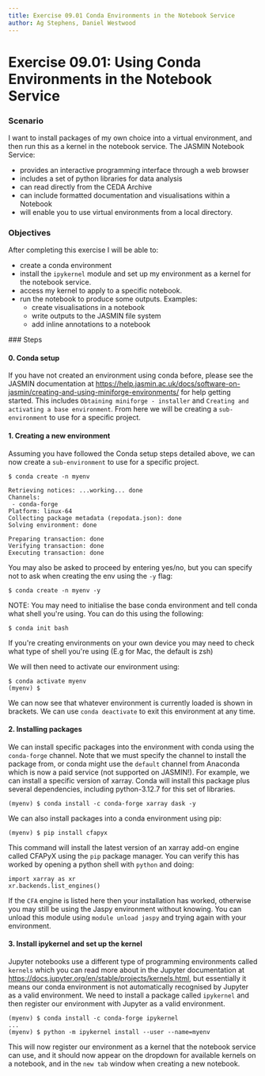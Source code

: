 ```yaml
---
title: Exercise 09.01 Conda Environments in the Notebook Service
author: Ag Stephens, Daniel Westwood
---
```


# Exercise 09.01: Using Conda Environments in the Notebook Service

### Scenario

I want to install packages of my own choice into a virtual environment, and 
then run this as a kernel in the notebook service. The JASMIN Notebook Service:

- provides an interactive programming interface through a web browser
- includes a set of python libraries for data analysis
- can read directly from the CEDA Archive
- can include formatted documentation and visualisations within a Notebook
- will enable you to use virtual environments from a local directory.

### Objectives

After completing this exercise I will be able to:

- create a conda environment
- install the `ipykernel` module and set up my environment as a kernel for the notebook service.
- access my kernel to apply to a specific notebook.
- run the notebook to produce some outputs. Examples:
    - create visualisations in a notebook
    - write outputs to the JASMIN file system
    - add inline annotations to a notebook

### Steps

#### 0. Conda setup

If you have not created an environment using conda before, please see the JASMIN documentation at https://help.jasmin.ac.uk/docs/software-on-jasmin/creating-and-using-miniforge-environments/ for help getting started. This includes `Obtaining miniforge - installer` and `Creating and activating a base environment`.
From here we will be creating a `sub-environment` to use for a specific project. 

#### 1. Creating a new environment

Assuming you have followed the Conda setup steps detailed above, we can now create a `sub-environment` to use for a specific project.

```
$ conda create -n myenv

Retrieving notices: ...working... done
Channels:
 - conda-forge
Platform: linux-64
Collecting package metadata (repodata.json): done
Solving environment: done

Preparing transaction: done
Verifying transaction: done
Executing transaction: done
```

You may also be asked to proceed by entering yes/no, but you can specify not to ask when creating the env using the `-y` flag:
```
$ conda create -n myenv -y
```

NOTE: You may need to initialise the base conda environment and tell conda what shell you're using. You can do this using the following:
```
$ conda init bash
```
If you're creating environments on your own device you may need to check what type of shell you're using (E.g for Mac, the default is zsh)


We will then need to activate our environment using:
```
$ conda activate myenv
(myenv) $
```

We can now see that whatever environment is currently loaded is shown in brackets. We can use `conda deactivate` to exit this environment at any time.

#### 2. Installing packages

We can install specific packages into the environment with conda using the `conda-forge` channel. Note that we must specify the channel to install the package from, or conda might use the `default` channel from Anaconda which is now a paid service (not supported on JASMIN!). For example, we can install a specific version of xarray. Conda will install this package plus several dependencies, including python-3.12.7 for this set of libraries.

```
(myenv) $ conda install -c conda-forge xarray dask -y
```

We can also install packages into a conda environment using pip:
```
(myenv) $ pip install cfapyx
```
This command will install the latest version of an xarray add-on engine called CFAPyX using the `pip` package manager. 
You can verify this has worked by opening a python shell with `python` and doing:

```
import xarray as xr
xr.backends.list_engines()
```

If the `CFA` engine is listed here then your installation has worked, otherwise you may still be using the Jaspy environment without knowing. You can unload this module using `module unload jaspy` and trying again with your environment.

#### 3. Install ipykernel and set up the kernel

Jupyter notebooks use a different type of programming environments called `kernels` which you can read more about in the Jupyter documentation at https://docs.jupyter.org/en/stable/projects/kernels.html, but essentially it means our conda environment is not automatically recognised by Jupyter as a valid environment. We need to install a package called `ipykernel` and then register our environment with Jupyter as a valid environment. 

```
(myenv) $ conda install -c conda-forge ipykernel
...
(myenv) $ python -m ipykernel install --user --name=myenv
```

This will now register our environment as a kernel that the notebook service can use, and it should now appear on the dropdown for available kernels on a notebook, and in the `new tab` window when creating a new notebook.